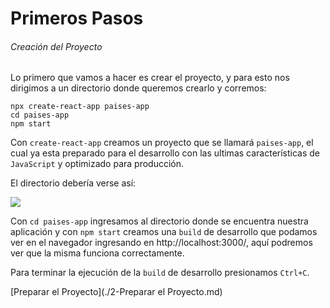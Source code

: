 # Primeros Pasos

###### Creación del Proyecto

Lo primero que vamos a hacer es crear el proyecto, y para esto nos dirigimos a un directorio donde queremos crearlo y corremos:

```shell
npx create-react-app paises-app
cd paises-app
npm start
```

[^Nota]: **npx** es una herramienta para correr paquetes que viene con **npm 5.2+**.

Con `create-react-app` creamos un proyecto que se llamará `paises-app`, el cual ya esta preparado para el desarrollo con las ultimas características de `JavaScript` y optimizado para producción. 

El directorio debería verse así:

![](../img/directorio0.png)

Con `cd paises-app` ingresamos al directorio donde se encuentra nuestra aplicación y con `npm start` creamos una `build` de desarrollo que podamos ver en el navegador ingresando en http://localhost:3000/, aquí podremos ver que la misma funciona correctamente.

Para terminar la ejecución de la `build` de desarrollo presionamos `Ctrl+C`.

[Preparar el Proyecto](./2-Preparar el Proyecto.md)


